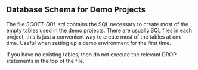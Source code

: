 ## Database Schema for Demo Projects
The file *SCOTT-DDL.sql* contains the SQL necessary to create most of the empty tables used in the demo 
projects. There are usually SQL files in each project, this is just a convenient way to create most of 
the tables at one time. Useful when setting up a demo environment for the first time.

If you have no existing tables, then do not execute the relevant DROP statements in the top of the file. 